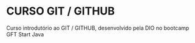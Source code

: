 # CURSO GIT / GITHUB

Curso introdutório ao GIT / GITHUB, desenvolvido pela DIO no bootcamp GFT Start Java